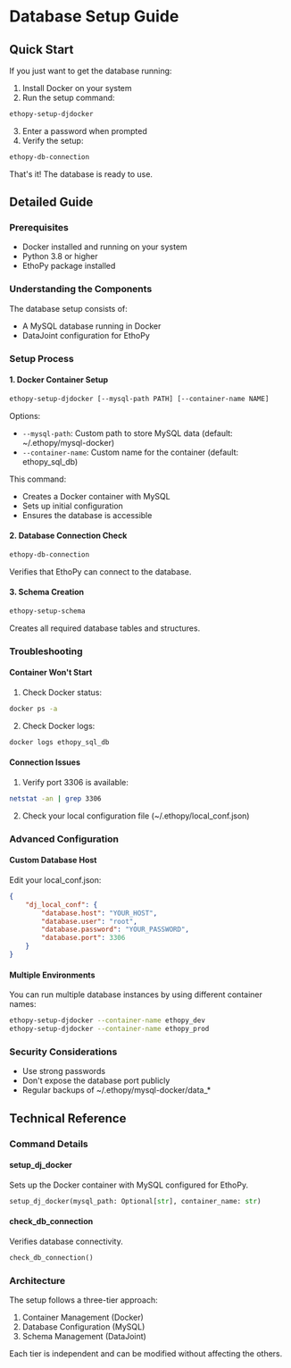 

# Database Setup Guide

## Quick Start
If you just want to get the database running:

1. Install Docker on your system
2. Run the setup command:
```bash
ethopy-setup-djdocker
```
3. Enter a password when prompted
4. Verify the setup:
```bash
ethopy-db-connection
```

That's it! The database is ready to use.

## Detailed Guide

### Prerequisites
- Docker installed and running on your system
- Python 3.8 or higher
- EthoPy package installed

### Understanding the Components
The database setup consists of:
- A MySQL database running in Docker
- DataJoint configuration for EthoPy

### Setup Process

#### 1. Docker Container Setup
```bash
ethopy-setup-djdocker [--mysql-path PATH] [--container-name NAME]
```

Options:
- `--mysql-path`: Custom path to store MySQL data (default: ~/.ethopy/mysql-docker)
- `--container-name`: Custom name for the container (default: ethopy_sql_db)

This command:
- Creates a Docker container with MySQL
- Sets up initial configuration
- Ensures the database is accessible

#### 2. Database Connection Check
```bash
ethopy-db-connection
```
Verifies that EthoPy can connect to the database.

#### 3. Schema Creation
```bash
ethopy-setup-schema
```
Creates all required database tables and structures.

### Troubleshooting

#### Container Won't Start
1. Check Docker status:
```bash
docker ps -a
```
2. Check Docker logs:
```bash
docker logs ethopy_sql_db
```

#### Connection Issues
1. Verify port 3306 is available:
```bash
netstat -an | grep 3306
```
2. Check your local configuration file (~/.ethopy/local_conf.json)

### Advanced Configuration

#### Custom Database Host
Edit your local_conf.json:
```json
{
    "dj_local_conf": {
        "database.host": "YOUR_HOST",
        "database.user": "root",
        "database.password": "YOUR_PASSWORD",
        "database.port": 3306
    }
}
```

#### Multiple Environments
You can run multiple database instances by using different container names:
```bash
ethopy-setup-djdocker --container-name ethopy_dev
ethopy-setup-djdocker --container-name ethopy_prod
```

### Security Considerations
- Use strong passwords
- Don't expose the database port publicly
- Regular backups of ~/.ethopy/mysql-docker/data_*

## Technical Reference

### Command Details

#### setup_dj_docker
Sets up the Docker container with MySQL configured for EthoPy.
```python
setup_dj_docker(mysql_path: Optional[str], container_name: str)
```

#### check_db_connection
Verifies database connectivity.
```python
check_db_connection()
```

### Architecture
The setup follows a three-tier approach:
1. Container Management (Docker)
2. Database Configuration (MySQL)
3. Schema Management (DataJoint)

Each tier is independent and can be modified without affecting the others.